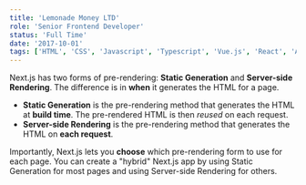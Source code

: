 ```yaml
---
title: 'Lemonade Money LTD'
role: 'Senior Frontend Developer'
status: 'Full Time'
date: '2017-10-01'
tags: ['HTML', 'CSS', 'Javascript', 'Typescript', 'Vue.js', 'React', 'Angular.js', 'Design & Implementation', 'Figma']
---
```


Next.js has two forms of pre-rendering: **Static Generation** and **Server-side Rendering**. The difference is in **when** it generates the HTML for a page.

- **Static Generation** is the pre-rendering method that generates the HTML at **build time**. The pre-rendered HTML is then _reused_ on each request.
- **Server-side Rendering** is the pre-rendering method that generates the HTML on **each request**.

Importantly, Next.js lets you **choose** which pre-rendering form to use for each page. You can create a "hybrid" Next.js app by using Static Generation for most pages and using Server-side Rendering for others.
